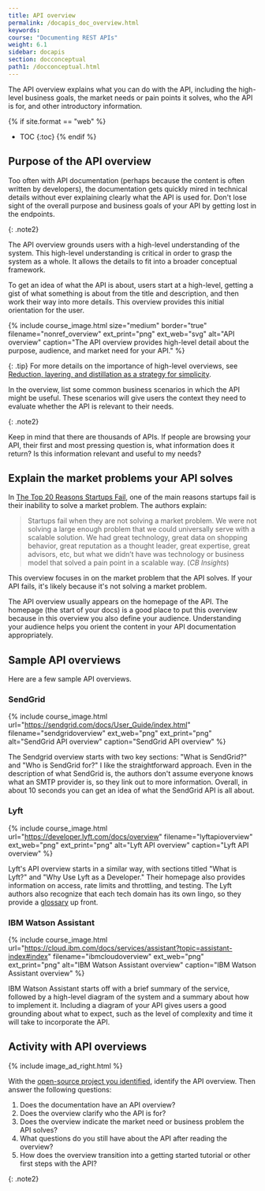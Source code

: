 ```yaml
---
title: API overview
permalink: /docapis_doc_overview.html
keywords:
course: "Documenting REST APIs"
weight: 6.1
sidebar: docapis
section: docconceptual
path1: /docconceptual.html
---
```


The API overview explains what you can do with the API, including the high-level business goals, the market needs or pain points it solves, who the API is for, and other introductory information.

{% if site.format == "web" %}
* TOC
{:toc}
{% endif %}

## Purpose of the API overview

Too often with API documentation (perhaps because the content is often written by developers), the documentation gets quickly mired in technical details without ever explaining clearly what the API is used for. Don't lose sight of the overall purpose and business goals of your API by getting lost in the endpoints.

{: .note2}

The API overview grounds users with a high-level understanding of the system. This high-level understanding is critical in order to grasp the system as a whole. It allows the details to fit into a broader conceptual framework.

To get an idea of what the API is about, users start at a high-level, getting a gist of what something is about from the title and description, and then work their way into more details. This overview provides this initial orientation for the user.

{% include course_image.html size="medium" border="true" filename="nonref_overview" ext_print="png" ext_web="svg" alt="API overview" caption="The API overview provides high-level detail about the purpose, audience, and market need for your API." %}

{: .tip}
For more details on the importance of high-level overviews, see [Reduction, layering, and distillation as a strategy for simplicity](https://idratherbewriting.com/simplifying-complexity/reduction-layering-distillation.html).

In the overview, list some common business scenarios in which the API might be useful. These scenarios will give users the context they need to evaluate whether the API is relevant to their needs.

{: .note2}

Keep in mind that there are thousands of APIs. If people are browsing your API, their first and most pressing question is, what information does it return? Is this information relevant and useful to my needs?

## Explain the market problems your API solves

In [The Top 20 Reasons Startups Fail](https://www.cbinsights.com/research/startup-failure-reasons-top/), one of the main reasons startups fail is their inability to solve a market problem. The authors explain:

> Startups fail when they are not solving a market problem. We were not solving a large enough problem that we could universally serve with a scalable solution. We had great technology, great data on shopping behavior, great reputation as a thought leader, great expertise, great advisors, etc, but what we didn’t have was technology or business model that solved a pain point in a scalable way. (*CB Insights*)

This overview focuses in on the market problem that the API solves. If your API fails, it's likely because it's not solving a market problem.

The API overview usually appears on the homepage of the API. The homepage (the start of your docs) is a good place to put this overview because in this overview you also define your audience. Understanding your audience helps you orient the content in your API documentation appropriately.

## Sample API overviews

Here are a few sample API overviews.

### SendGrid

{% include course_image.html url="https://sendgrid.com/docs/User_Guide/index.html" filename="sendgridoverview" ext_web="png" ext_print="png" alt="SendGrid API overview" caption="SendGrid API overview" %}

The Sendgrid overview starts with two key sections: "What is SendGrid?" and "Who is SendGrid for?" I like the straightforward approach. Even in the description of what SendGrid is, the authors don't assume everyone knows what an SMTP provider is, so they link out to more information. Overall, in about 10 seconds you can get an idea of what the SendGrid API is all about.

### Lyft

{% include course_image.html url="https://developer.lyft.com/docs/overview" filename="lyftapioverview" ext_web="png" ext_print="png" alt="Lyft API overview" caption="Lyft API overview" %}

Lyft's API overview starts in a similar way, with sections titled "What is Lyft?" and "Why Use Lyft as a Developer." Their homepage also provides information on access, rate limits and throttling, and testing. The Lyft authors also recognize that each tech domain has its own lingo, so they provide a [glossary](docapis_glossary_section.html) up front.

### IBM Watson Assistant

{% include course_image.html url="https://cloud.ibm.com/docs/services/assistant?topic=assistant-index#index" filename="ibmcloudoverview" ext_web="png" ext_print="png" alt="IBM Watson Assistant overview" caption="IBM Watson Assistant overview" %}

IBM Watson Assistant starts off with a brief summary of the service, followed by a high-level diagram of the system and a summary about how to implement it. Including a diagram of your API gives users a good grounding about what to expect, such as the level of complexity and time it will take to incorporate the API.

## <i class="fa fa-user-circle"></i> Activity with API overviews

{% include image_ad_right.html %}

With the [open-source project you identified](docapis_find_open_source_project.html), identify the API overview. Then answer the following questions:

1. Does the documentation have an API overview?
2. Does the overview clarify who the API is for?
3. Does the overview indicate the market need or business problem the API solves?
4. What questions do you still have about the API after reading the overview?
5. How does the overview transition into a getting started tutorial or other first steps with the API?

{: .note2}
